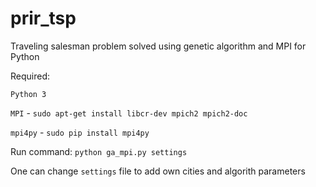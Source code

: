 # prir_tsp
Traveling salesman problem solved using genetic algorithm and MPI for Python

Required:

`Python 3`

`MPI` - `sudo apt-get install libcr-dev mpich2 mpich2-doc`

`mpi4py` - `sudo pip install mpi4py`


Run command:
`python ga_mpi.py settings`

One can change `settings` file to add own cities and algorith parameters
